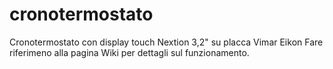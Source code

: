 # cronotermostato
Cronotermostato con display touch Nextion 3,2" su placca Vimar Eikon
Fare riferimeno alla pagina Wiki per dettagli sul funzionamento.
